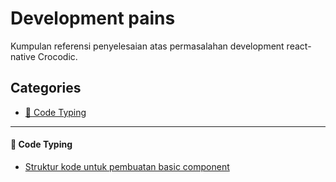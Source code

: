 # Development pains

Kumpulan referensi penyelesaian atas permasalahan development react-native Crocodic.

## Categories

- [📠 Code Typing](#code-typing)

---

#### 📠 Code Typing


- [Struktur kode untuk pembuatan basic component](https://github.com/react-native-crocodic/development-pains/issues/1#issuecomment-776825881)
